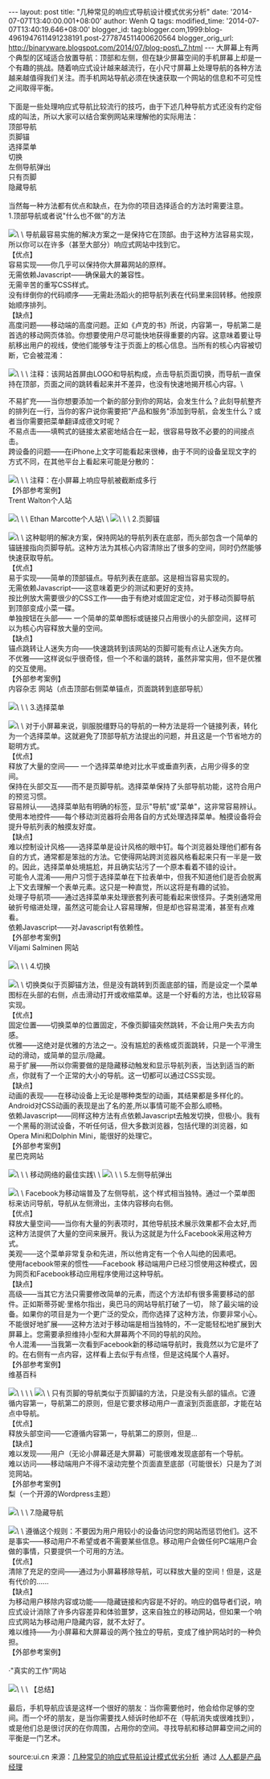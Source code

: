 --- layout: post title: "几种常见的响应式导航设计模式优劣分析" date:
'2014-07-07T13:40:00.001+08:00' author: Wenh Q tags: modified\_time:
'2014-07-07T13:40:19.646+08:00' blogger\_id:
tag:blogger.com,1999:blog-4961947611491238191.post-277874511400620564
blogger\_orig\_url:
http://binaryware.blogspot.com/2014/07/blog-post\_7.html ---
大屏幕上有两个典型的区域适合放置导航：顶部和左侧，但在缺少屏幕空间的手机屏幕上却是一个有趣的挑战。随着响应式设计越来越流行，在小尺寸屏幕上处理导航的各种方法越来越值得我们关注。而手机网站导航必须在快速获取一个网站的信息和不可见性之间取得平衡。\
\
下面是一些处理响应式导航比较流行的技巧，由于下述几种导航方式还没有约定俗成的叫法，所以大家可以结合案例网站来理解他的实际用法：\
顶部导航\
页脚锚\
选择菜单\
切换\
左侧导航弹出\
只有页脚\
隐藏导航\
\
当然每一种方法都有优点和缺点，在为你的项目选择适合的方法时需要注意。\
1.顶部导航或者说"什么也不做"的方法\
\
![](https://images-blogger-opensocial.googleusercontent.com/gadgets/proxy?url=http%3A%2F%2Fimg.ui.cn%2Fdata%2Ffile%2F4%2F4%2F1%2F72144.png%3FimageView2%2F2%2Fq%2F90&container=blogger&gadget=a&rewriteMime=image%2F*)\
\
导航最容易实施的解决方案之一是保持它在顶部。由于这种方法容易实现，所以你可以在许多（甚至大部分）响应式网站中找到它。\
【优点】\
容易实现——你几乎可以保持你大屏幕网站的原样。\
无需依赖Javascript——确保最大的兼容性。\
无需辛苦的重写CSS样式。\
没有绊倒你的代码顺序——无需赴汤蹈火的把导航列表在代码里来回转移。他按原始顺序排列。\
【缺点】\
高度问题——移动端的高度问题。正如《卢克的书》所说，内容第一，导航第二是首选的移动网页体验。你想要使用户尽可能快地获得重要的内容。这意味着要让导航移出用户的视线，使他们能够专注于页面上的核心信息。当所有的核心内容被切断，它会被混淆：\
\
![](https://images-blogger-opensocial.googleusercontent.com/gadgets/proxy?url=http%3A%2F%2Fimg.ui.cn%2Fdata%2Ffile%2F6%2F4%2F1%2F72146.png%3FimageView2%2F2%2Fq%2F90&container=blogger&gadget=a&rewriteMime=image%2F*)\
\
\
注释：该网站首屏由LOGO和导航构成，点击导航页面切换，而导航一直保持在顶部，页面之间的跳转看起来并不差异，也没有快速地揭开核心内容。\

不易扩充——当你想要添加一个新的部分到你的网站，会发生什么？此刻导航整齐的排列在一行，当你的客户说你需要把"产品和服务"添加到导航，会发生什么？或者当你需要把菜单翻译成德文时呢？\
不易点击——填鸭式的链接太紧密地结合在一起，很容易导致不必要的的间接点击。\
跨设备的问题——在iPhone上文字可能看起来很棒，由于不同的设备呈现文字的方式不同，在其他平台上看起来可能是分散的：\
\
![](https://images-blogger-opensocial.googleusercontent.com/gadgets/proxy?url=http%3A%2F%2Fimg.ui.cn%2Fdata%2Ffile%2F7%2F4%2F1%2F72147.png%3FimageView2%2F2%2Fq%2F90&container=blogger&gadget=a&rewriteMime=image%2F*)\
\
\
注释：在小屏幕上响应导航被截断成多行\
【外部参考案例】\
Trent Walton个人站\
\
![](https://images-blogger-opensocial.googleusercontent.com/gadgets/proxy?url=http%3A%2F%2Fimg.ui.cn%2Fdata%2Ffile%2F8%2F4%2F1%2F72148.png%3FimageView2%2F2%2Fq%2F90&container=blogger&gadget=a&rewriteMime=image%2F*)\
\
 \
Ethan Marcotte个人站\
\
![](https://images-blogger-opensocial.googleusercontent.com/gadgets/proxy?url=http%3A%2F%2Fimg.ui.cn%2Fdata%2Ffile%2F9%2F4%2F1%2F72149.png%3FimageView2%2F2%2Fq%2F90&container=blogger&gadget=a&rewriteMime=image%2F*)\
\
 \
2.页脚锚\
\
![](https://images-blogger-opensocial.googleusercontent.com/gadgets/proxy?url=http%3A%2F%2Fimg.ui.cn%2Fdata%2Ffile%2F0%2F5%2F1%2F72150.png%3FimageView2%2F2%2Fq%2F90&container=blogger&gadget=a&rewriteMime=image%2F*)\
\
这种聪明的解决方案，保持网站的导航列表在底部，而头部包含一个简单的锚链接指向页脚导航。这种方法为其核心内容清除出了很多的空间，同时仍然能够快速获取导航。\
【优点】\
易于实现——简单的顶部锚点。导航列表在底部。这是相当容易实现的。\
无需依赖Javascript——这意味着更少的测试和更好的支持。\
按比例放大需要很少的CSS工作——由于有绝对或固定定位，对于移动页脚导航到顶部变成小菜一碟。\
单独按钮在头部——
一个简单的菜单图标或链接只占用很小的头部空间，这样可以为核心内容释放大量的空间。\
【缺点】\
锚点跳转让人迷失方向——快速跳转到该网站的页脚可能有点让人迷失方向。\
不优雅——这样说似乎很奇怪，但一个不和谐的跳转，虽然非常实用，但不是优雅的交互使用。\
【外部参考案例】\
内容杂志 网站（点击顶部右侧菜单锚点，页面跳转到底部导航）\
\
![](https://images-blogger-opensocial.googleusercontent.com/gadgets/proxy?url=http%3A%2F%2Fimg.ui.cn%2Fdata%2Ffile%2F1%2F5%2F1%2F72151.png%3FimageView2%2F2%2Fq%2F90&container=blogger&gadget=a&rewriteMime=image%2F*)\
\
 \
 3.选择菜单\
\
![](https://images-blogger-opensocial.googleusercontent.com/gadgets/proxy?url=http%3A%2F%2Fimg.ui.cn%2Fdata%2Ffile%2F3%2F5%2F1%2F72153.png%3FimageView2%2F2%2Fq%2F90&container=blogger&gadget=a&rewriteMime=image%2F*)\
\
对于小屏幕来说，驯服脱缰野马的导航的一种方法是将一个链接列表，转化为一个选择菜单。这就避免了顶部导航方法提出的问题，并且这是一个节省地方的聪明方式。\
【优点】\
释放了大量的空间—— 一个选择菜单绝对比水平或垂直列表，占用少得多的空间。\
保持在头部交互——而不是页脚导航。选择菜单保持了头部导航功能，这符合用户的预览习惯。\
容易辨认——选择菜单贴有明确的标签，显示"导航"或"菜单"，这非常容易辨认。\
使用本地控件——每个移动浏览器将会用各自的方式处理选择菜单。触摸设备将会提升导航列表的触摸友好度。\
【缺点】\
难以控制设计风格——选择菜单是设计风格的眼中钉。每个浏览器处理他们都有各自的方式，通常都是笨拙的方法。它使得网站跨浏览器风格看起来只有一半是一致的。因此，选择菜单处境尴尬，并且确实玷污了一个原本看着不错的设计。\
可能令人混淆——用户习惯于选择菜单在下拉表单中，但我不知道他们是否会脱离上下文去理解一个表单元素。这只是一种直觉，所以这将是有趣的试验。\
处理子导航项——通过选择菜单来处理嵌套列表可能看起来很怪异。子类别通常用破折号缩进处理，虽然这可能会让人容易理解，但是却也容易混淆，甚至有点难看。\
依赖Javascript——对Javascript有依赖性。\
【外部参考案例】\
Viljami Salminen 网站\
\
![](https://images-blogger-opensocial.googleusercontent.com/gadgets/proxy?url=http%3A%2F%2Fimg.ui.cn%2Fdata%2Ffile%2F6%2F5%2F1%2F72156.png%3FimageView2%2F2%2Fq%2F90&container=blogger&gadget=a&rewriteMime=image%2F*)\
\
 \
4.切换\
\
![](https://images-blogger-opensocial.googleusercontent.com/gadgets/proxy?url=http%3A%2F%2Fimg.ui.cn%2Fdata%2Ffile%2F7%2F5%2F1%2F72157.png%3FimageView2%2F2%2Fq%2F90&container=blogger&gadget=a&rewriteMime=image%2F*)\
\
切换类似于页脚锚方法，但是没有跳转到页面底部的锚，而是设定一个菜单图标在头部的右侧，点击滑动打开或收缩菜单。这是一个好看的方法，也比较容易实现。\
【优点】\
固定位置——切换菜单的位置固定，不像页脚锚突然跳转，不会让用户失去方向感。\
优雅——这绝对是优雅的方法之一。没有尴尬的表格或页面跳转，只是一个平滑生动的滑动，或简单的显示/隐藏。\
易于扩展——所以你需要做的是隐藏移动触发和显示导航列表，当达到适当的断点，你就有了一个正常的大小的导航。这一切都可以通过CSS实现。\
【缺点】\
动画的表现——在移动设备上无论是哪种类型的动画，其结果都是多样化的。Android对CSS动画的表现是出了名的差,所以事情可能不会那么顺畅。\
依赖Javascript——同样这种方法有点依赖Javascript去触发切换，但极小。我有一个黑莓的测试设备，不听任何话，但大多数浏览器，包括代理的浏览器，如Opera
Mini和Dolphin Mini，能很好的处理它。\
【外部参考案例】\
星巴克网站\
\
![](https://images-blogger-opensocial.googleusercontent.com/gadgets/proxy?url=http%3A%2F%2Fimg.ui.cn%2Fdata%2Ffile%2F8%2F5%2F1%2F72158.png%3FimageView2%2F2%2Fq%2F90&container=blogger&gadget=a&rewriteMime=image%2F*)\
\
 \
移动网络的最佳实践\
\
![](https://images-blogger-opensocial.googleusercontent.com/gadgets/proxy?url=http%3A%2F%2Fimg.ui.cn%2Fdata%2Ffile%2F9%2F5%2F1%2F72159.png%3FimageView2%2F2%2Fq%2F90&container=blogger&gadget=a&rewriteMime=image%2F*)\
\
 \
5.左侧导航弹出\
\
![](https://images-blogger-opensocial.googleusercontent.com/gadgets/proxy?url=http%3A%2F%2Fimg.ui.cn%2Fdata%2Ffile%2F0%2F6%2F1%2F72160.png%3FimageView2%2F2%2Fq%2F90&container=blogger&gadget=a&rewriteMime=image%2F*)\
\
Facebook为移动端普及了左侧导航，这个样式相当独特。通过一个菜单图标来访问导航，导航从左侧滑出，主体内容移向右侧。\
【优点】\
释放大量空间——当你有大量的列表项时，其他导航技术展示效果都不会太好,而这种方法提供了大量的空间来展开。我认为这就是为什么Facebook采用这种方式。\
美观——这个菜单非常复杂和先进，所以他肯定有一个令人叫绝的因素吧。\
使用facebook带来的惯性——Facebook
移动端用户已经习惯使用这种模式，因为网页和Facebook移动应用程序使用过这种导航。\
【缺点】\
高级——当其它方法只需要修改简单的元素，而这个方法却有很多需要移动的部件。正如斯蒂芬妮·里格尔指出，奥巴马的网站导航打破了一切，
除了最尖端的设备。如果你的项目是为一个更广泛的受众，而你选择了这种方法，你要非常小心。\
不能很好地扩展——这种方法对于移动端是相当独特的，不一定能轻松地扩展到大屏幕上。您需要承担维持小型和大屏幕两个不同的导航的风险。\
令人混淆——当我第一次看到Facebook新的移动端导航时，我竟然以为它是坏了的。在右侧有一点内容，这样看上去似乎有点怪，但是这纯属个人喜好。\
【外部参考案例】\
维基百科\
\
![](https://images-blogger-opensocial.googleusercontent.com/gadgets/proxy?url=http%3A%2F%2Fimg.ui.cn%2Fdata%2Ffile%2F1%2F6%2F1%2F72161.png%3FimageView2%2F2%2Fq%2F90&container=blogger&gadget=a&rewriteMime=image%2F*)\
\
 \
\
![](https://images-blogger-opensocial.googleusercontent.com/gadgets/proxy?url=http%3A%2F%2Fimg.ui.cn%2Fdata%2Ffile%2F2%2F6%2F1%2F72162.png%3FimageView2%2F2%2Fq%2F90&container=blogger&gadget=a&rewriteMime=image%2F*)\
\
只有页脚的导航类似于页脚锚的方法，只是没有头部的锚点。它遵循内容第一，导航第二的原则，但是它要求移动用户一直滚到页面底部，才能在站点中导航。\
【优点】\
释放头部空间——它遵循内容第一，导航第二的原则，但是...\
【缺点】\
难以发现——用户（无论小屏幕还是大屏幕）可能很难发现底部有一个导航。\
难以访问——移动端用户不得不滚动完整个页面直至底部（可能很长）只是为了浏览网站。\
【外部参考案例】\
梨（一个开源的Wordpress主题）\
\
![](https://images-blogger-opensocial.googleusercontent.com/gadgets/proxy?url=http%3A%2F%2Fimg.ui.cn%2Fdata%2Ffile%2F3%2F6%2F1%2F72163.png%3FimageView2%2F2%2Fq%2F90&container=blogger&gadget=a&rewriteMime=image%2F*)\
\
 \
7.隐藏导航\
\
![](https://images-blogger-opensocial.googleusercontent.com/gadgets/proxy?url=http%3A%2F%2Fimg.ui.cn%2Fdata%2Ffile%2F4%2F6%2F1%2F72164.png%3FimageView2%2F2%2Fq%2F90&container=blogger&gadget=a&rewriteMime=image%2F*)\
\
遵循这个规则：不要因为用户用较小的设备访问您的网站而惩罚他们。这不是事实——移动用户不希望或者不需要某些信息。移动用户会做任何PC端用户会做的事情，只要提供一个可用的方法。\
【优点】\
清除了充足的空间——通过为小屏幕移除导航，可以释放大量的空间！但是，这是有代价的......\
【缺点】\
为移动用户移除内容或功能——隐藏链接和内容是不好的。响应的倡导者们说，响应式设计消除了许多内容差异和体验噩梦，这来自独立的移动网站，但如果一个响应式网站为移动用户隐藏内容，就不太好了。\
难以维持——为小屏幕和大屏幕设的两个独立的导航，变成了维护网站时的一种负担。\
【外部参考案例】\
\
·"真实的工作"网站\
\
![](https://images-blogger-opensocial.googleusercontent.com/gadgets/proxy?url=http%3A%2F%2Fimg.ui.cn%2Fdata%2Ffile%2F5%2F6%2F1%2F72165.png%3FimageView2%2F2%2Fq%2F90&container=blogger&gadget=a&rewriteMime=image%2F*)\
\
 \
【总结】\
\
最后，手机导航应该是这样一个很好的朋友：当你需要他时，他会给你足够的空间。而一个坏的朋友，是当你需要找人倾诉时他却不在（导航消失或很难找到），或是他们总是很讨厌的在你周围，占用你的空间。寻找导航和移动屏幕空间之间的平衡是一门艺术。\
\
source:ui.cn
来源：[几种常见的响应式导航设计模式优劣分析](http://www.woshipm.com/pd/93021.html)  通过 [人人都是产品经理](http://www.woshipm.com/)
